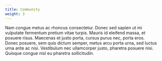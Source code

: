 ```yaml
---
title: Community
weight: 3
---
```

Nam congue metus ac rhoncus consectetur. Donec sed sapien ut mi vulputate fermentum pretium vitae turpis. Mauris id eleifend massa, et posuere risus. Maecenas et justo porta, cursus purus nec, porta eros. Donec posuere, sem quis dictum semper, metus arcu porta urna, sed luctus urna ante ac nisi. Vestibulum nec ullamcorper justo, pharetra posuere nisi. Quisque congue nisl eu pharetra sollicitudin.
